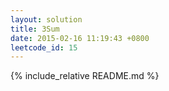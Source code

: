```yaml
---
layout: solution
title: 3Sum
date: 2015-02-16 11:19:43 +0800
leetcode_id: 15
---
```

{% include_relative README.md %}
